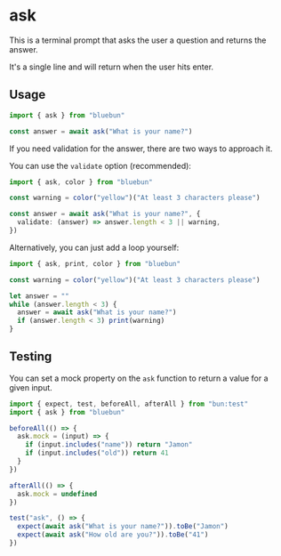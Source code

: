 # ask

This is a terminal prompt that asks the user a question and returns the answer.

It's a single line and will return when the user hits enter.

## Usage

```typescript
import { ask } from "bluebun"

const answer = await ask("What is your name?")
```

If you need validation for the answer, there are two ways to approach it.

You can use the `validate` option (recommended):

```typescript
import { ask, color } from "bluebun"

const warning = color("yellow")("At least 3 characters please")

const answer = await ask("What is your name?", {
  validate: (answer) => answer.length < 3 || warning,
})
```

Alternatively, you can just add a loop yourself:

```typescript
import { ask, print, color } from "bluebun"

const warning = color("yellow")("At least 3 characters please")

let answer = ""
while (answer.length < 3) {
  answer = await ask("What is your name?")
  if (answer.length < 3) print(warning)
}
```

## Testing

You can set a mock property on the `ask` function to return a value for a given input.

```typescript
import { expect, test, beforeAll, afterAll } from "bun:test"
import { ask } from "bluebun"

beforeAll(() => {
  ask.mock = (input) => {
    if (input.includes("name")) return "Jamon"
    if (input.includes("old")) return 41
  }
})

afterAll(() => {
  ask.mock = undefined
})

test("ask", () => {
  expect(await ask("What is your name?")).toBe("Jamon")
  expect(await ask("How old are you?")).toBe("41")
})
```
